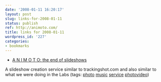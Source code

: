 ```yaml
---
date: '2008-01-11 16:20:17'
layout: post
slug: links-for-2008-01-11
status: publish
ref: http://animoto.com/
title: links for 2008-01-11
wordpress_id: '227'
categories:
- bookmarks
---
```




  * [A N I M O T O: the end of slideshows](http://animoto.com/)




A slideshow creation service similar to trackingshot.com and also similar to what we were doing in the Labs (tags: [photo](http://del.icio.us/eob/photo) [music](http://del.icio.us/eob/music) [service](http://del.icio.us/eob/service) [photovideo](http://del.icio.us/eob/photovideo))






